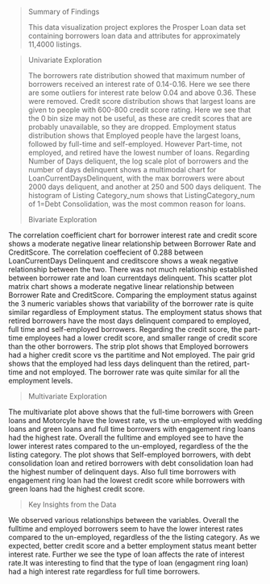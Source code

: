 >Summary of Findings
>
>This data visualization project explores the Prosper Loan data set containing borrowers loan data and attributes for approximately 11,4000 listings.

> Univariate Exploration
> 
> The borrowers rate distribution showed that maximum number of borrowers received an interest rate of 0.14-0.16. Here we see there are some outliers for interest rate below 0.04 and above 0.36. These were removed. Credit score distribution shows that largest loans are given to people with 600-800 credit score rating. Here we see that the 0 bin size may not be useful, as these are credit scores that are probably unavailable, so they are dropped. Employment status distribution shows that Employed people have the largest loans, followed by full-time and self-employed. However Part-time, not employed, and retired have the lowest number of loans. Regarding Number of Days deliquent, the log scale plot of borrowers and the number of days delinquent shows a multimodal chart for LoanCurrentDaysDelinquent, with the max borrowers were about 2000 days deliquent, and another at 250 and 500 days deliquent. The histogram of Listing Category_num shows that ListingCategory_num of 1=Debt Consolidation, was the most common reason for loans. 
>  
>   
> Bivariate Exploration 
>   
The correlation coefficient chart for borrower interest rate and credit score shows a moderate negative linear relationship between Borrower Rate and CreditScore. The correlation coeffecient of 0.288 between LoanCurrentDays Delinquent and creditscore shows a weak negative relationship between the two. There was not much relationship established between borrower rate and loan currentdays delinquent. This scatter plot matrix chart shows a moderate negative linear relationship between Borrower Rate and CreditScore. Comparing the employment status against the 3 numeric variables shows that variability of the borrower rate is quite similar regardless of Employment status. The employment status shows that retired borrowers have the most days delinquent compared to employed, full time and self-employed borrowers. Regarding the credit score, the part-time employees had a lower credit score, and smaller range of credit score than the other borrowers. The strip plot shows that Employed borrowers had a higher credit score vs the partitime and Not employed. 
The pair grid shows that the employed had less days delinquent than the retired, part-time and not employed. The borrower rate was quite similar for all the employment levels.
>     
>  Multivariate Exploration
>  
The multivariate plot above shows that the full-time borrowers with Green loans and Motorcyle have the lowest rate, vs the un-employed with wedding loans and green loans and full time borrowers with engagement ring loans had the highest rate.  Overall the fulltime and employed see to have the lower interest rates compared to the un-employed, regardless of the the listing category. The plot shows that Self-employed borrowers, with debt consolidation loan and retired borrowers with debt consolidation loan had the highest number of delinquent days. Also full time borrowers with engagement ring loan had the lowest credit score while borrowers with green loans had the highest credit score.
   
> Key Insights from the Data 
> 
We observed various relationships between the variables.  Overall the fulltime and employed borrowers seem to have the lower interest rates compared to the un-employed, regardless of the the listing category. As we expected, better credit score and a better employment status meant better interest rate. Further we see the type of loan affects the rate of interest rate.It was interesting to find that the type of loan (engagment ring loan) had a high interest rate regardless for full time borrowers. 
